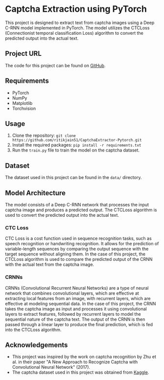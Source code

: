 # Captcha Extraction using PyTorch

This project is designed to extract text from captcha images using a Deep C-RNN model implemented in PyTorch. The model utilizes the CTCLoss (Connectionist temporal classification Loss) algorithm to convert the predicted output into the actual text. 

## Project URL
The code for this project can be found on [GitHub](https://github.com/ritikjain51/CaptchaExtractor-Pytorch).

## Requirements
- PyTorch
- NumPy
- Matplotlib
- Torchvision

## Usage
1. Clone the repository: `git clone https://github.com/ritikjain51/CaptchaExtractor-Pytorch.git`
2. Install the required packages: `pip install -r requirements.txt`
3. Run the `train.py` file to train the model on the captcha dataset.

## Dataset
The dataset used in this project can be found in the `data/` directory.

## Model Architecture
The model consists of a Deep C-RNN network that processes the input captcha image and produces a predicted output. The CTCLoss algorithm is used to convert the predicted output into the actual text.

### CTC Loss
CTC Loss is a cost function used in sequence recognition tasks, such as speech recognition or handwriting recognition. It allows for the prediction of variable-length sequences by comparing the output sequence with the target sequence without aligning them. In the case of this project, the CTCLoss algorithm is used to compare the predicted output of the CRNN with the actual text from the captcha image. 

### CRNNs
CRNNs (Convolutional Recurrent Neural Networks) are a type of neural network that combines convolutional layers, which are effective at extracting local features from an image, with recurrent layers, which are effective at modeling sequential data. In the case of this project, the CRNN takes the captcha image as input and processes it using convolutional layers to extract features, followed by recurrent layers to model the sequential nature of the captcha text. The output of the CRNN is then passed through a linear layer to produce the final prediction, which is fed into the CTCLoss algorithm. 

## Acknowledgements
- This project was inspired by the work on captcha recognition by Zhu et al. in their paper "A New Approach to Recognize Captcha with Convolutional Neural Network" (2017).
- The captcha dataset used in this project was obtained from [Kaggle](https://www.kaggle.com/fournierp/captcha-version-2-images).
